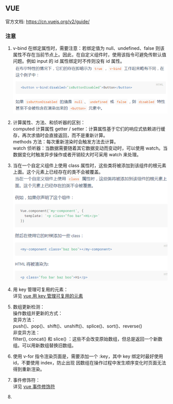 ## VUE

官方文档: https://cn.vuejs.org/v2/guide/

### 注意
1. v-bind 在绑定属性时，需要注意：若绑定值为 null、undefined、false 则该属性不存在当前节点上。因此，在自定义组件时，使用该指令可避免传默认值问题。例如 input 的 id 属性绑定时不传则没有 id 属性。<br/>
![v-bind 绑定属性特殊](./images/v-bind绑定属性注意点.png)

2. 计算属性、方法、和侦听器的区别：<br/>
computed 计算属性 getter / setter：计算属性基于它们的响应式依赖进行缓存，再次求值时会直接返回，而不是重新计算。<br/>
methods 方法：每次重新渲染时会触发方法去计算。<br/>
watch 侦听器：当数据需要随着其它数据变动而变动时，可以使用 watch。当数据变化时触发异步操作或者开销较大时可采用 watch 来处理。

3. 当在一个自定义组件上使用 class 属性时，这些类将被添加到该组件的根元素上面。这个元素上已经存在的类不会被覆盖。<br/>
![自定义组件上使用class](./images/自定义组件上使用class.png)

4. 用 key 管理可复用的元素：<br/>
详见 [vue 用 key 管理可复用的元素](https://cn.vuejs.org/v2/guide/conditional.html#%E7%94%A8-key-%E7%AE%A1%E7%90%86%E5%8F%AF%E5%A4%8D%E7%94%A8%E7%9A%84%E5%85%83%E7%B4%A0)

5. 数组更新检测：<br/>
操作数组并更新的方式：<br/>
变异方法：<br/>
push()、pop()、shift()、unshift()、splice()、sort()、reverse()<br/>
非变异方法：<br/>
filter(), concat() 和 slice() ：这些不会改变原始数组，但总是返回一个新数组。可以用新数组替换旧数组。

6. 使用 v-for 指令渲染页面是，需要添加一个 :key，其中 key 绑定时最好使用 id，不要使用 index，防止出现 因数组在操作过程中发生顺序变化时页面无法得到重新渲染。

7. 事件修饰符：<br/>
详见 [vue 事件修饰符](https://cn.vuejs.org/v2/guide/events.html#%E4%BA%8B%E4%BB%B6%E4%BF%AE%E9%A5%B0%E7%AC%A6)

8. 
